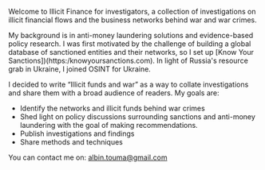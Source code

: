 Welcome to Illicit Finance for investigators, a collection of investigations on illicit financial flows and the business networks behind war and war crimes.

My background is in anti-money laundering solutions and evidence-based policy research. I was first motivated by the challenge of building a global database of sanctioned entities and their networks, so I set up [Know Your Sanctions])(https:/knowyoursanctions.com). In light of Russia's resource grab in Ukraine, I joined OSINT for Ukraine. 

I decided to write “Illicit funds and war” as a way to collate investigations and share them with a broad audience of readers. My goals are:

- Identify the networks and illicit funds behind war crimes
- Shed light on policy discussions surrounding sanctions and anti-money laundering with the goal of making recommendations.
- Publish investigations and findings
- Share methods and techniques
  
You can contact me on: albin.touma@gmail.com
